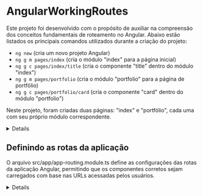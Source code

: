 # AngularWorkingRoutes

Este projeto foi desenvolvido com o propósito de auxiliar na compreensão dos conceitos fundamentais de roteamento no Angular. Abaixo estão listados os principais comandos utilizados durante a criação do projeto:

- `ng new` (cria um novo projeto Angular)
- `ng g m pages/index` (cria o módulo "index" para a página inicial)
- `ng g c pages/index/title` (cria o componente "title" dentro do módulo "index")
- `ng g m pages/portfolio` (cria o módulo "portfolio" para a página de portfólio)
- `ng g c pages/portfolio/card` (cria o componente "card" dentro do módulo "portfolio")

Neste projeto, foram criadas duas páginas: "index" e "portfólio", cada uma com seu próprio módulo correspondente.

<details>

Dentro do módulo "index", é necessário exportar o componente "title" da seguinte forma:

```typescript
exports: [
  TitleComponent
]
```

Dentro do módulo "portfolio", é necessário exportar o componente "card" da seguinte forma:

```typescript
exports: [
  CardComponent
]
```

</details>

## Definindo as rotas da aplicação

O arquivo src/app/app-routing.module.ts define as configurações das rotas da aplicação Angular, permitindo que os componentes corretos sejam carregados com base nas URLs acessadas pelos usuários.

<details>

```typescript
const routes: Routes = [
  {path:'', component: TitleComponent, pathMatch:'full'},
  {path:'portfolio', component: CardComponent, pathMatch:'prefix'},
  {path:'**', redirectTo:''}
];
```

- 01 const routes: Routes = [...]:Aqui, você está criando uma constante chamada routes que armazena uma matriz de objetos. Esses objetos representam as rotas da sua aplicação Angular.

- 02 {path:'', component: TitleComponent, pathMatch:'full'}:Este é um objeto que descreve a primeira rota. Vamos analisar as propriedades:
path: '': Define o caminho da rota como uma string vazia, o que significa que esta rota corresponderá à URL raiz da sua aplicação Angular.
component: TitleComponent: Especifica o componente que será carregado quando essa rota for ativada. No caso, o TitleComponent será carregado quando a URL raiz for acessada.
pathMatch: 'full': Define o tipo de correspondência de rota como "full" (completa), o que significa que a URL deve corresponder exatamente à string vazia para ativar essa rota. Isso garante que a rota raiz seja correspondida apenas quando não houver nada após a barra na URL.

- 03 {path:'portfolio', component: CardComponent, pathMatch:'prefix'}:Este é o segundo objeto que descreve a segunda rota.
path: 'portfolio': Define o caminho da rota como "portfolio", o que significa que esta rota corresponderá à URL que contém "/portfolio".
component: CardComponent: Especifica o componente que será carregado quando essa rota for ativada. Nesse caso, o CardComponent será carregado quando a URL "/portfolio" for acessada.
pathMatch: 'prefix': Define o tipo de correspondência de rota como "prefix" (prefixo), o que significa que a rota será ativada quando a URL começar com "/portfolio". Isso permite que a rota seja ativada mesmo se houver segmentos adicionais na URL após "/portfolio", por exemplo, "/portfolio/items".

- No geral, esse código define duas rotas para a sua aplicação Angular: uma para a URL raiz (""), que carregará o TitleComponent, e outra para a URL "/portfolio", que carregará o CardComponent. A correspondência de rota "full" garante que a URL raiz seja correspondida apenas quando a URL estiver vazia, enquanto a correspondência "prefix" permite que a rota "/portfolio" seja correspondida quando a URL começa com "/portfolio".

- 04 { path: '**' }: O caminho '**' é um curinga que corresponde a qualquer URL que não corresponda a nenhuma das rotas definidas anteriormente. Em outras palavras, qualquer URL que não seja vazia ('') ou que não comece com '/portfolio' será capturada por essa rota curinga. redirectTo: '': Quando uma URL corresponde a esta rota curinga, a diretiva redirectTo especifica para onde o aplicativo deve redirecionar o usuário. Neste caso, está redirecionando para a URL raiz (''). Isso significa que, se o usuário acessar uma URL não correspondente, ele será redirecionado de volta para a página inicial da sua aplicação.

- Essa rota curinga é útil para lidar com casos em que um usuário digita uma URL inválida ou acessa uma rota não definida na sua aplicação. Em vez de mostrar uma página de erro, você pode redirecioná-los para uma página conhecida, como a página inicial, para garantir uma melhor experiência do usuário.

</details>
